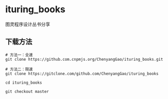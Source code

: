# ituring_books
图灵程序设计丛书分享


## 下载方法

```
# 方法一：全速
git clone https://github.com.cnpmjs.org/ChenyangGao/ituring_books.git

# 方法二：限速
git clone https://gitclone.com/github.com/ChenyangGao/ituring_books

cd ituring_books

git checkout master

```
